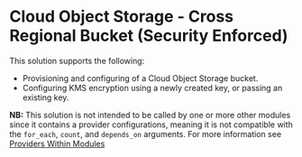 # Cloud Object Storage - Cross Regional Bucket (Security Enforced)

This solution supports the following:
- Provisioning and configuring of a Cloud Object Storage bucket.
- Configuring KMS encryption using a newly created key, or passing an existing key.

**NB:** This solution is not intended to be called by one or more other modules since it contains a provider configurations, meaning it is not compatible with the `for_each`, `count`, and `depends_on` arguments. For more information see [Providers Within Modules](https://developer.hashicorp.com/terraform/language/modules/develop/providers)
